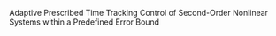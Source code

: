 Adaptive Prescribed Time Tracking Control of Second-Order Nonlinear Systems within a Predefined Error Bound
